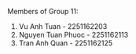 Members of Group 11:
1. Vu Anh Tuan - 2251162203
2. Nguyen Tuan Phuoc - 2251162113
3. Tran Anh Quan - 2251162125
